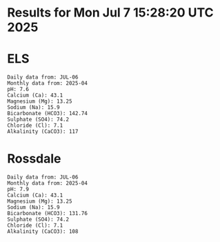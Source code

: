# Results for Mon Jul  7 15:28:20 UTC 2025
# ELS
```
Daily data from: JUL-06
Monthly data from: 2025-04
pH: 7.6
Calcium (Ca): 43.1
Magnesium (Mg): 13.25
Sodium (Na): 15.9
Bicarbonate (HCO3): 142.74
Sulphate (SO4): 74.2
Chloride (Cl): 7.1
Alkalinity (CaCO3): 117
```
# Rossdale
```
Daily data from: JUL-06
Monthly data from: 2025-04
pH: 7.9
Calcium (Ca): 43.1
Magnesium (Mg): 13.25
Sodium (Na): 15.9
Bicarbonate (HCO3): 131.76
Sulphate (SO4): 74.2
Chloride (Cl): 7.1
Alkalinity (CaCO3): 108
```
